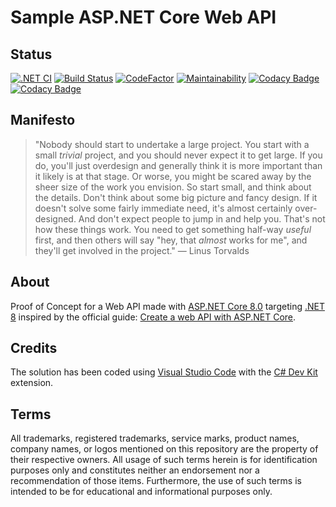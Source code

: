 # Sample ASP.NET Core Web API

## Status

[![.NET CI](https://github.com/nanotaboada/Dotnet.Samples.AspNetCore.WebApi/actions/workflows/dotnet.yml/badge.svg)](https://github.com/nanotaboada/Dotnet.Samples.AspNetCore.WebApi/actions/workflows/dotnet.yml) [![Build Status](https://dev.azure.com/nanotaboada/Dotnet.Samples.AspNetCore.WebApi/_apis/build/status%2FDotnet.Samples.AspNetCore.WebApi?branchName=master)](https://dev.azure.com/nanotaboada/Dotnet.Samples.AspNetCore.WebApi/_build/latest?definitionId=14&branchName=master) [![CodeFactor](https://www.codefactor.io/repository/github/nanotaboada/Dotnet.Samples.AspNetCore.WebApi/badge)](https://www.codefactor.io/repository/github/nanotaboada/Dotnet.Samples.AspNetCore.WebApi) [![Maintainability](https://api.codeclimate.com/v1/badges/bf3f4d6ef4bf7aa2e875/maintainability)](https://codeclimate.com/github/nanotaboada/Dotnet.Samples.AspNetCore.WebApi/maintainability) [![Codacy Badge](https://app.codacy.com/project/badge/Grade/ac7b7e22f1cd4d9d9233b36982b0d6a9)](https://app.codacy.com/gh/nanotaboada/Dotnet.Samples.AspNetCore.WebApi/dashboard?utm_source=gh&utm_medium=referral&utm_content=&utm_campaign=Badge_grade) [![Codacy Badge](https://app.codacy.com/project/badge/Coverage/ac7b7e22f1cd4d9d9233b36982b0d6a9)](https://app.codacy.com/gh/nanotaboada/Dotnet.Samples.AspNetCore.WebApi/dashboard?utm_source=gh&utm_medium=referral&utm_content=&utm_campaign=Badge_coverage)
## Manifesto

> "Nobody should start to undertake a large project. You start with a small _trivial_ project, and you should never expect it to get large. If you do, you'll just overdesign and generally think it is more important than it likely is at that stage. Or worse, you might be scared away by the sheer size of the work you envision. So start small, and think about the details. Don't think about some big picture and fancy design. If it doesn't solve some fairly immediate need, it's almost certainly over-designed. And don't expect people to jump in and help you. That's not how these things work. You need to get something half-way _useful_ first, and then others will say "hey, that _almost_ works for me", and they'll get involved in the project." — Linus Torvalds

## About

Proof of Concept for a Web API made with [ASP.NET Core 8.0](https://learn.microsoft.com/en-us/aspnet/core/release-notes/aspnetcore-8.0?view=aspnetcore-8.0) targeting [.NET 8](https://learn.microsoft.com/en-us/dotnet/core/whats-new/dotnet-8) inspired by the official guide: [Create a web API with ASP.NET Core](https://learn.microsoft.com/en-us/aspnet/core/tutorials/first-web-api?view=aspnetcore-8.0&tabs=visual-studio-code).

## Credits

The solution has been coded using [Visual Studio Code](https://code.visualstudio.com/) with the [C# Dev Kit](https://marketplace.visualstudio.com/items?itemName=ms-dotnettools.csdevkit) extension.

## Terms

All trademarks, registered trademarks, service marks, product names, company names, or logos mentioned on this repository are the property of their respective owners. All usage of such terms herein is for identification purposes only and constitutes neither an endorsement nor a recommendation of those items. Furthermore, the use of such terms is intended to be for educational and informational purposes only.
